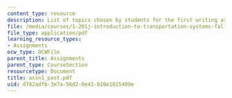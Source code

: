 ```yaml
---
content_type: resource
description: List of topics chosen by students for the first writing assignment.
file: /media/courses/1-201j-introduction-to-transportation-systems-fall-2006/d782adfb3e7a56d20e41b10e1815409e_assn1_past.pdf
file_type: application/pdf
learning_resource_types:
- Assignments
ocw_type: OCWFile
parent_title: Assignments
parent_type: CourseSection
resourcetype: Document
title: assn1_past.pdf
uid: d782adfb-3e7a-56d2-0e41-b10e1815409e
---
```

